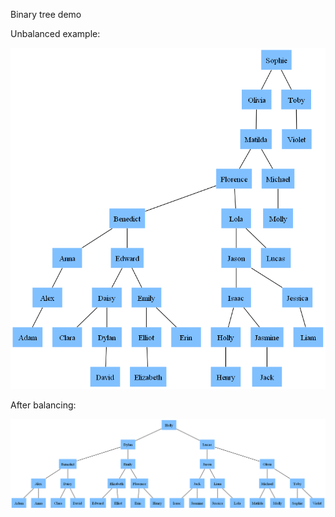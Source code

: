 Binary tree demo

Unbalanced example:

![](binary_tree_unbalanced.png)

After balancing:

![](binary_tree_balanced.png)
